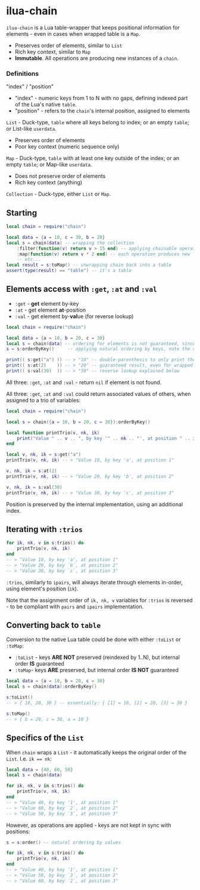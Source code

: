 
# ilua-chain

`ilua-chain` is a Lua table-wrapper that keeps positional information for elements -
even in cases when wrapped table is a `Map`.
- Preserves order of elements, similar to `List`
- Rich key context, similar to `Map`
- **Immutable**. All operations are producing new instances of a `chain`.

### Definitions

"index" / "position"
- "index" - numeric keys from 1 to N with no gaps, defining indexed part of the Lua's native `table`.
- "position" - refers to the `chain`'s internal position, assigned to elements

`List` - Duck-type, `table` where all keys belong to index; or an empty `table`; or List-like `userdata`.
- Preserves order of elements
- Poor key context (numeric sequence only)

`Map` - Duck-type, `table` with at least one key outside of the index; or an empty `table`; or Map-like `userdata`.
- Does not preserve order of elements
- Rich key context (anything)

`Collection` - Duck-type, either `List` or `Map`.

## Starting

```lua
local chain = require("chain")

local data = {a = 10, c = 30, b = 20}
local s = chain(data) -- wrapping the collection
    :filter(function(v) return v > 15 end) -- applying chainable operation(s)
    :map(function(v) return v * 2 end) -- each operation produces new `chain` instance
    -- etc...
local result = s:toMap() -- unwrapping chain back into a table 
assert(type(result) == "table") -- it's a table
```

## Elements access with `:get`, `:at` and `:val`

- `:get` - **get** element by-key
- `:at` - get element **at**-position
- `:val` - get element by-**val**ue (for reverse lookup)

```lua
local chain = require("chain")

local data = {a = 10, b = 20, c = 30}
local s = chain(data) -- ordering for elements is not guaranteed, since collection is a `Map`
s = s:orderByKey()     -- applying natural ordering by keys, note the re-assignment - because of the immutability

print(( s:get("a") )) -- > "10" -- double-parenthesis to only print the first value (see below)
print(( s:at(2)    )) -- > "20" -- guaranteed result, even for wrapped `Map`
print(( s:val(30)  )) -- > "30" -- reverse lookup explained below
```

All three: `:get`, `:at` and `:val` - return `nil` if element is not found.

All three: `:get`, `:at` and `:val` could return associated values of others, when assigned to a trio of variables:

```lua
local chain = require("chain")

local s = chain({a = 10, b = 20, c = 30}):orderByKey()

local function printTrio(v, nk, ik)
    print("Value " .. v .. ", by key '" .. nk .. "', at position " .. ik)
end

local v, nk, ik = s:get("a")
printTrio(v, nk, ik) -- > "Value 10, by key 'a', at position 1"

v, nk, ik = s:at(2)
printTrio(v, nk, ik) -- > "Value 20, by key 'b', at position 2"

v, nk, ik = s:val(30)
printTrio(v, nk, ik) -- > "Value 30, by key 'c', at position 3"
```

Position is preserved by the internal implementation, using an additional index.

## Iterating with `:trios`

```lua
for ik, nk, v in s:trios() do
    printTrio(v, nk, ik)
end
-- > "Value 10, by key 'a', at position 1"
-- > "Value 20, by key `b`, at position 2"
-- > "Value 30, by key `c`, at position 3"
```

`:trios`, similarly to `ipairs`, will always iterate through elements in-order, using element's position (`ik`).

Note that the assignment order of `ik, nk, v` variables for `:trios` is reversed -
to be compliant with `pairs` and `ipairs` implementation.

## Converting back to `table`

Conversion to the native Lua table could be done with either `:toList` or `:toMap`:
- `:toList` - keys **ARE NOT** preserved (reindexed by 1..N), but internal order **IS** guaranteed
- `:toMap`- keys **ARE** preserved, but internal order **IS NOT** guaranteed

```lua
local data = {a = 10, b = 20, c = 30}
local s = chain(data):orderByKey()

s:toList()
-- > { 10, 20, 30 } -- essentially: { [1] = 10, [2] = 20, [3] = 30 }

s:toMap()
-- > { b = 20, c = 30, a = 10 }
```

## Specifics of the `List`

When `chain` wraps a `List` - it automatically keeps the original order of the `List`.
I.e. `ik == nk`:

```lua
local data = {40, 60, 50}
local s = chain(data)

for ik, nk, v in s:trios() do
    printTrio(v, nk, ik)
end
-- > "Value 40, by key '1', at position 1"
-- > "Value 60, by key `2`, at position 2"
-- > "Value 50, by key `3`, at position 3"
```

However, as operations are applied - keys are not kept in sync with positions:

```lua
s = s:order() -- natural ordering by values

for ik, nk, v in s:trios() do
    printTrio(v, nk, ik)
end
-- > "Value 40, by key '1', at position 1"
-- > "Value 50, by key `3`, at position 2"
-- > "Value 60, by key `2`, at position 3"
```
